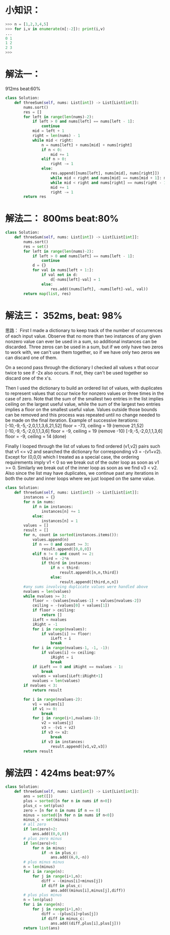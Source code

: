 # 小知识：

```python
>>> n = [1,2,3,4,5]
>>> for i,v in enumerate(n[:-2]): print(i,v)
...
0 1
1 2
2 3
>>>
```

# 解法一：
912ms  beat:60%
```python
class Solution:
    def threeSum(self, nums: List[int]) -> List[List[int]]:
        nums.sort()
        res = []
        for left in range(len(nums)-2):
            if left > 0 and nums[left] == nums[left - 1]: 
                continue
            mid = left + 1
            right = len(nums) - 1
            while mid < right:
                n = nums[left] + nums[mid] + nums[right]
                if n < 0:
                    mid += 1
                elif n > 0:
                    right -= 1
                else:
                    res.append([nums[left], nums[mid], nums[right]])
                    while mid < right and nums[mid] == nums[mid + 1]: mid += 1
                    while mid < right and nums[right] == nums[right - 1]: right -= 1
                    mid += 1
                    right -= 1
        return res
```

# 解法二： 800ms beat:80%
```python
class Solution:
    def threeSum(self, nums: List[int]) -> List[List[int]]:
        nums.sort()
        res = set()
        for left in range(len(nums)-2):
            if left > 0 and nums[left] == nums[left - 1]: 
                continue
            d = {}
            for val in nums[left + 1:]:
                if val not in d:
                    d[-nums[left]-val] = 1
                else:
                    res.add((nums[left], -nums[left]-val, val))
        return map(list, res)
```

# 解法三： 352ms, beat: 98%

思路：
First I made a dictionary to keep track of the number of occurrences of each input value. Observe that no more than two instances of any given nonzero value can ever be used in a sum, so additional instances can be discarded. Three zeros can be used in a sum, but if we only have two zeros to work with, we can't use them together, so if we have only two zeros we can discard one of them.

On a second pass through the dictionary I checked all values x that occur twice to see if -2x also occurs. If not, they can't be used together so discard one of the x's.

Then I used the dictionary to build an ordered list of values, with duplicates to represent values that occur twice for nonzero values or three times in the case of zero. Note that the sum of the smallest two entries in the list implies ceiling on the largest useful value, while the sum of the largest two entries implies a floor on the smallest useful value. Values outside those bounds can be removed and this process was repeated until no change needed to be made on the final iteration. Example of successive iterations:
[-10,-9,-5,-2,0,1,1,3,6,21,52] floor = -73, ceiling = 19 (remove 21,52)
[-10,-9,-5,-2,0,1,1,3,6] floor = -9, ceiling = 19 (remove -10)
[-9,-5,-2,0,1,1,3,6] floor = -9, ceiling = 14 (done)

Finally I looped through the list of values to find ordered (v1,v2) pairs such that v1 <= v2 and searched the dictionary for corresponding v3 = -(v1+v2). Except for (0,0,0) which I treated as a special case, the ordering requirements imply v1 < 0 so we break out of the outer loop as soon as v1 >= 0. Similarly we break out of the inner loop as soon as we find v3 < v2. Also since the list may have duplicates, we continue past any iterations in both the outer and inner loops where we just looped on the same value.

```python
class Solution:
    def threeSum(self, nums: List[int]) -> List[List[int]]:
        instances = {}
        for n in nums:
            if n in instances:
                instances[n] += 1
            else:
                instances[n] = 1
        values = []
        result = []
        for n, count in sorted(instances.items()):
            values.append(n)
            if n == 0 and count >= 3:
                result.append([0,0,0])
            elif n != 0 and count >= 2:
                third = -2*n
                if third in instances:
                    if n < third:
                        result.append([n,n,third])
                    else:
                        result.append([third,n,n])
        #any sums involving duplicate values were handled above
        nvalues = len(values)
        while nvalues >= 3:
            floor = -(values[nvalues-1] + values[nvalues-2])
            ceiling = -(values[0] + values[1])
            if floor > ceiling:
                return []
            iLeft = nvalues
            iRight = -1
            for i in range(nvalues):
                if values[i] >= floor:
                    iLeft = i
                    break
            for i in range(nvalues-1, -1, -1):
                if values[i] <= ceiling:
                    iRight = i
                    break
            if iLeft == 0 and iRight == nvalues - 1:
                break
            values = values[iLeft:iRight+1]
            nvalues = len(values)
        if nvalues < 3:
            return result

        for i in range(nvalues-2):
            v1 = values[i]
            if v1 >= 0:
                break
            for j in range(i+1,nvalues-1):
                v2 = values[j]
                v3 = -(v1 + v2)
                if v3 <= v2:
                    break
                if v3 in instances:
                    result.append([v1,v2,v3])
        return result
```

# 解法四：424ms beat:97%
```python
class Solution:
    def threeSum(self, nums: List[int]) -> List[List[int]]:
        ans = set([])
        plus = sorted([n for n in nums if n>0])
        plus_c = set(plus)
        zero = [n for n in nums if n == 0]
        minus = sorted([n for n in nums if n<0])
        minus_c = set(minus)
        # all zero
        if len(zero)>2:
            ans.add((0,0,0))
        # plus zero minus
        if len(zero)>0:
            for n in minus:
                if -n in plus_c:
                    ans.add((n,0,-n))
        # plus minus minus
        n = len(minus)
        for i in range(n):
            for j in range(i+1,n):
                diff = -(minus[i]+minus[j])
                if diff in plus_c:
                    ans.add((minus[i],minus[j],diff))
        # plus plus minus
        n = len(plus)
        for i in range(n):
            for j in range(i+1,n):
                diff = -(plus[i]+plus[j])
                if diff in minus_c:
                    ans.add((diff,plus[i],plus[j]))
        return list(ans)
```